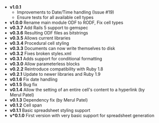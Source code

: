 * **v1.0.1**
  * Improvements to Date/Time handling (Issue #19)
  * Ensure tests for all available cell types
* **v1.0.0** Rename main module ODF to RODF, Fix cell types
* **v0.3.7** Add Rails 5 support to gemspec
* **v0.3.6** Resulting ODF files as bitstrings
* **v0.3.5** Allows current libraries
* **v0.3.4** Procedural cell styling
* **v0.3.3** Documents can now write themselves to disk
* **v0.3.2** Fixes broken styles.xml
* **v0.3.1** Adds support for conditional formatting
* **v0.3.0** Allow parameterless blocks
* **v0.2.2** Reintroduce compatibility with Ruby 1.8
* **v0.2.1** Update to newer libraries and Ruby 1.9
* **v0.1.6** Fix date handling
* **v0.1.5** Bug fix
* **v0.1.4** Allow the setting of an entire cell's content to a hyperlink (by Merul Patel)
* **v0.1.3** Dependency fix (by Merul Patel)
* **v0.1.2** Cell span
* **v0.1.1** Basic spreadsheet styling support
* **v*0.1.0** First version with very basic support for spreadsheet generation
